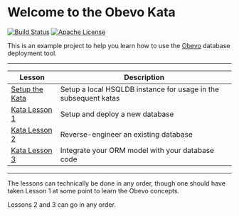 # Welcome to the Obevo Kata

[![Build Status](https://travis-ci.org/goldmansachs/obevo-kata.svg?branch=master)](https://travis-ci.org/goldmansachs/obevo-kata) [![Apache License](https://img.shields.io/badge/License-Apache%202-blue.svg)](LICENSE.txt)

This is an example project to help you learn how to use the [Obevo](https://github.com/goldmansachs/obevo) database deployment tool.

------

|Lesson|Description|
|---|---|
|[Setup the Kata](internal/doc/kata-setup.md)|Setup a local HSQLDB instance for usage in the subsequent katas|
|[Kata Lesson 1](internal/doc/kata1-deploy-new-system.md)|Setup and deploy a new database|
|[Kata Lesson 2](internal/doc/kata2-reverse-engineering.md)|Reverse-engineer an existing database|
|[Kata Lesson 3](internal/doc/kata3-orm-integration.md)|Integrate your ORM model with your database code|

------

The lessons can technically be done in any order, though one should have taken Lesson 1 at some point to learn the
Obevo concepts.

Lessons 2 and 3 can go in any order.
